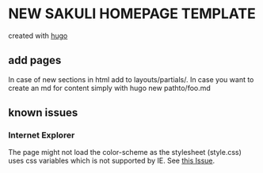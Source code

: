 # NEW SAKULI HOMEPAGE TEMPLATE
created with [hugo]()

## add pages
In case of new sections in html add to layouts/partials/. In case you want to create an md for content simply with 
    hugo new pathto/foo.md

## known issues
### Internet Explorer
The page might not load the color-scheme as the stylesheet (style.css) uses css variables which is not supported by IE. See [this Issue](https://github.com/elrumordelaluz/reactour/issues/6).